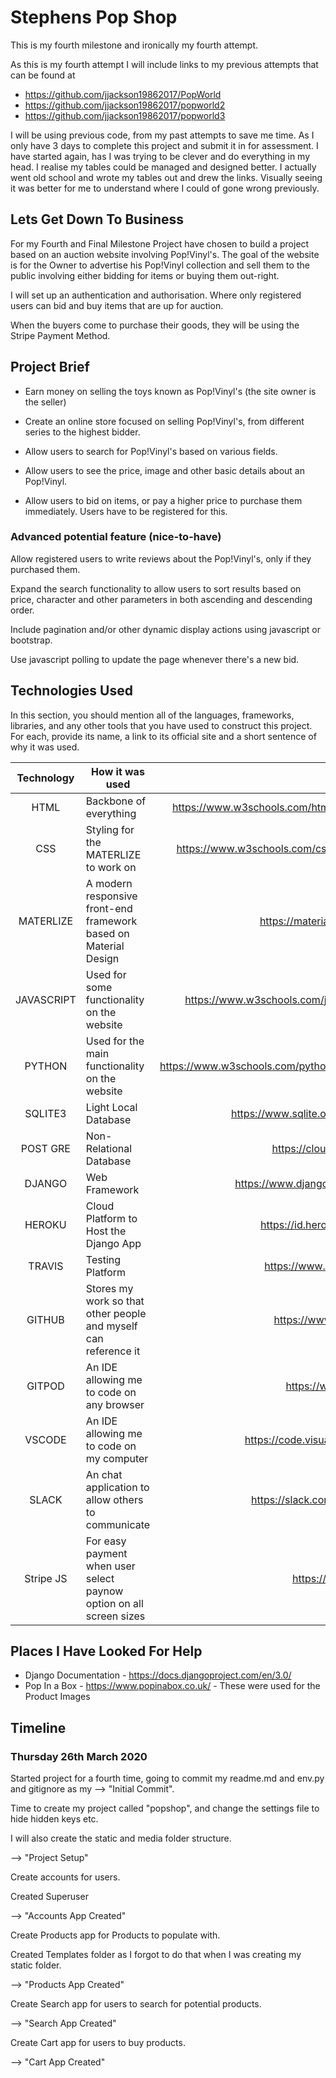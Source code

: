 # Stephens Pop Shop

This is my fourth milestone and ironically my fourth attempt.

As this is my fourth attempt I will include links to my previous attempts that can be found at

- <https://github.com/jjackson19862017/PopWorld>
- <https://github.com/jjackson19862017/popworld2>
- <https://github.com/jjackson19862017/popworld3>

I will be using previous code, from my past attempts to save me time.  As I only have 3 days to complete this project and submit it in for assessment.  I have started again, has I was trying to be clever and do everything in my head.  I realise my tables could be managed and designed better.  I actually went old school and wrote my tables out and drew the links.  Visually seeing it was better for me to understand where I could of gone wrong previously.

## Lets Get Down To Business

For my Fourth and Final Milestone Project have chosen to build a project based on an auction website involving Pop!Vinyl's.  The goal of the website is for the Owner to advertise his Pop!Vinyl collection and sell them to the public involving either bidding for items or buying them out-right.

I will set up an authentication and authorisation.  Where only registered users can bid and buy items that are up for auction.

When the buyers come to purchase their goods, they will be using the Stripe Payment Method.

## Project Brief

- Earn money on selling the toys known as Pop!Vinyl's (the site owner is the seller)

- Create an online store focused on selling Pop!Vinyl's, from different series to the highest bidder.

- Allow users to search for Pop!Vinyl's based on various fields.

- Allow users to see the price, image and other basic details about an Pop!Vinyl.

- Allow users to bid on items, or pay a higher price to purchase them immediately. Users have to be registered for this.

### Advanced potential feature (nice-to-have)

Allow registered users to write reviews about the Pop!Vinyl's, only if they purchased them.

Expand the search functionality to allow users to sort results based on price, character and other parameters in both ascending and descending order.

Include pagination and/or other dynamic display actions using javascript or bootstrap.

Use javascript polling to update the page whenever there's a new bid.

## Technologies Used

In this section, you should mention all of the languages, frameworks, libraries, and any other tools that you have used to construct this project. For each, provide its name, a link to its official site and a short sentence of why it was used.

| Technology      | How it was used                                                 | Website                                            |
| :--------------:|-----------------------------------------------------------------|---------------------------------------------------:|
| HTML            | Backbone of everything                                          | <https://www.w3schools.com/html/default.asp>         |
| CSS             | Styling for the MATERLIZE to work on                            | <https://www.w3schools.com/css/default.asp>          |
| MATERLIZE       | A modern responsive front-end framework based on Material Design| <https://materializecss.com/>                        |
| JAVASCRIPT      | Used for some functionality on the website                      | <https://www.w3schools.com/js/default.asp>           |
| PYTHON          | Used for the main functionality on the website                  | <https://www.w3schools.com/python/default.asp>       |
| SQLITE3         | Light Local Database                                | <https://www.sqlite.org/index.html>       |
| POST GRE           | Non-Relational Database                                         | <https://cloudmongo.com>                             |
| DJANGO          | Web Framework                                                    | <https://www.djangoproject.com/>|
| HEROKU          | Cloud Platform to Host the Django App                            | <https://id.heroku.com/login>                        |
| TRAVIS          | Testing Platform                                                 | <https://www.travis-ci.org/>                        |
| GITHUB          | Stores my work so that other people and myself can reference it | <https://www.github.com>                             |
| GITPOD          | An IDE allowing me to code on any browser                       | <https://www.gitpod.io>                              |
| VSCODE          | An IDE allowing me to code on my computer                       | <https://code.visualstudio.com/>                     |
| SLACK           | An chat application to allow others to communicate              | <https://slack.com/intl/en-gb/>                      |
| Stripe JS       | For easy payment when user select paynow option on all screen sizes | <https://stripe.com/ie>               |

## Places I Have Looked For Help

- Django Documentation - <https://docs.djangoproject.com/en/3.0/>
- Pop In a Box - <https://www.popinabox.co.uk/> - These were used for the Product Images

## Timeline

### Thursday 26th March 2020

Started project for a fourth time, going to commit my readme.md and env.py and gitignore as my --> "Initial Commit".

Time to create my project called "popshop", and change the settings file to hide hidden keys etc.

I will also create the static and media folder structure.

--> "Project Setup"

Create accounts for users.

Created Superuser

--> "Accounts App Created"

Create Products app for Products to populate with.

Created Templates folder as I forgot to do that when I was creating my static folder.

--> "Products App Created"

Create Search app for users to search for potential products.

--> "Search App Created"

Create Cart app for users to buy products.

--> "Cart App Created"